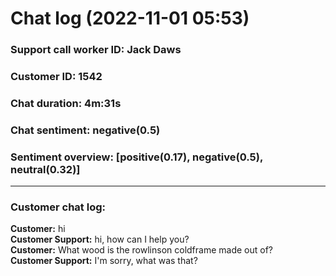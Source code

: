 # Chat log (2022-11-01 05:53)
### Support call worker ID: Jack Daws
### Customer ID: 1542
### Chat duration: 4m:31s
### Chat sentiment: negative(0.5)
### Sentiment overview: [positive(0.17), negative(0.5), neutral(0.32)]
---
### Customer chat log: 
**Customer:** hi<br>**Customer Support:** hi, how can I help you?<br>**Customer:** What wood is the rowlinson coldframe made out of?<br>**Customer Support:** I'm sorry, what was that?<br>